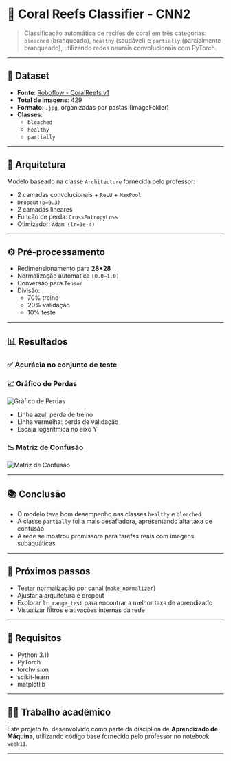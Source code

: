 # 🪸 Coral Reefs Classifier - CNN2

> Classificação automática de recifes de coral em três categorias: `bleached` (branqueado), `healthy` (saudável) e `partially` (parcialmente branqueado), utilizando redes neurais convolucionais com PyTorch.

---

## 📁 Dataset

- **Fonte**: [Roboflow - CoralReefs v1](https://universe.roboflow.com/ufrn-tx5b5/coralreefs-sdvu2)
- **Total de imagens**: 429
- **Formato**: `.jpg`, organizadas por pastas (ImageFolder)
- **Classes**:
  - `bleached`
  - `healthy`
  - `partially`

---

## 🧠 Arquitetura

Modelo baseado na classe `Architecture` fornecida pelo professor:

- 2 camadas convolucionais + `ReLU` + `MaxPool`
- `Dropout(p=0.3)`
- 2 camadas lineares
- Função de perda: `CrossEntropyLoss`
- Otimizador: `Adam (lr=3e-4)`

---

## ⚙️ Pré-processamento

- Redimensionamento para **28×28**
- Normalização automática `[0.0–1.0]`
- Conversão para `Tensor`
- Divisão:
  - 70% treino
  - 20% validação
  - 10% teste

---

## 📊 Resultados

### ✅ Acurácia no conjunto de teste


### 📈 Gráfico de Perdas

![Gráfico de Perdas](https://github.com/user-attachments/assets/7b8152a7-a839-4cef-b7b6-d96142d3d3cb)


- Linha azul: perda de treino  
- Linha vermelha: perda de validação  
- Escala logarítmica no eixo Y

### 📉 Matriz de Confusão

![Matriz de Confusão]([./confusion_matrix.png](https://github.com/user-attachments/assets/4b5541b7-f767-4a3c-ab3e-30201982d360))

---

## 📚 Conclusão

- O modelo teve bom desempenho nas classes `healthy` e `bleached`
- A classe `partially` foi a mais desafiadora, apresentando alta taxa de confusão
- A rede se mostrou promissora para tarefas reais com imagens subaquáticas

---

## 🧪 Próximos passos

- Testar normalização por canal (`make_normalizer`)
- Ajustar a arquitetura e dropout
- Explorar `lr_range_test` para encontrar a melhor taxa de aprendizado
- Visualizar filtros e ativações internas da rede

---

## 🧩 Requisitos

- Python 3.11
- PyTorch
- torchvision
- scikit-learn
- matplotlib

---

## 👨‍🏫 Trabalho acadêmico

Este projeto foi desenvolvido como parte da disciplina de **Aprendizado de Máquina**, utilizando código base fornecido pelo professor no notebook `week11`.

---
